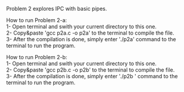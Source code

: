 Problem 2 explores IPC with basic pipes.  

How to run Problem 2-a:  
	1- Open terminal and swith your current directory to this one.  
	2- Copy&paste 'gcc p2a.c -o p2a' to the terminal to compile the file.  
	3- After the compilation is done, simply enter './p2a' command to the terminal to run the program.   

How to run Problem 2-b:  
	1- Open terminal and swith your current directory to this one.  
	2- Copy&paste 'gcc p2b.c -o p2b' to the terminal to compile the file.  
	3- After the compilation is done, simply enter './p2b <integer>' command to the terminal to run the program.  
